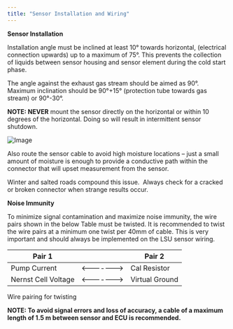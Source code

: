 ```yaml
---
title: "Sensor Installation and Wiring"
---
```


**Sensor Installation**&nbsp;


Installation angle must be inclined at least 10° towards horizontal, (electrical connection upwards) up to a maximum of 75°. This prevents the collection of liquids between sensor housing and sensor element during the cold start phase.


The angle against the exhaust gas stream should be aimed as 90°. Maximum inclination should be 90°+15° (protection tube towards gas stream) or 90°-30°.&nbsp;


**NOTE: NEVER** mount the sensor directly on the horizontal or within 10 degrees of the horizontal. Doing so will result in intermittent sensor shutdown.



![Image](</lib/NewItem327.png>)


Also route the sensor cable to avoid high moisture locations – just a small amount of moisture is enough to provide a conductive path within the connector that will upset measurement from the sensor.&nbsp;

Winter and salted roads compound this issue.&nbsp; Always check for a cracked or broken connector when strange results occur.



**Noise Immunity**


To minimize signal contamination and maximize noise immunity, the wire pairs shown in the below Table must be twisted. It is recommended to twist the wire pairs at a minimum one twist per 40mm of cable. This is very important and should always be implemented on the LSU sensor wiring.&nbsp;


| Pair 1              |             | Pair 2         |
| ------------------- | ----------- | -------------- |
| Pump Current        | \<-------\> | Cal Resistor   |
| Nernst Cell Voltage | \<-------\> | Virtual Ground |


Wire pairing for twisting


**NOTE: To avoid signal errors and loss of accuracy, a cable of a maximum length of 1.5 m between sensor and ECU is recommended.**



